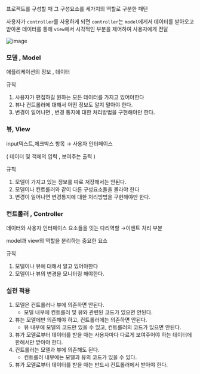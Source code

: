 프로젝트를 구성할 때 그 구성요소를 세가지의 역할로 구분한 패턴 



사용자가 `controller`를 사용하게 되면 `controller`는 `model`에게서 데이터를 받아오고 받아온 데이터를 통해 `view`에서 시각적인 부분을 제어하여 사용자에게 전달 

![image](https://github.com/SysoneEduTeam4/BankAccount/assets/76714312/09f72de9-8053-48d1-a161-616fc3524574)

### 모델 , Model

애플리케이션의 정보 , 데이터 

규칙

1. 사용자가 편집하길 원하는 모든 데이터를 가지고 있어야한다
2. 뷰나 컨트롤러에 대해서 어떤 정보도 알지 말아야 한다.
3. 변경이 일어나면 , 변경 통지에 대한 처리방법을 구현해야만 한다.

### 뷰, View

input텍스트,체크박스 항목 → 사용자 인터페이스 

( 데이터 및 객체의 입력 , 보여주는 출력 ) 

규칙

1. 모델이 가지고 있는 정보를 따로 저장해서는 안된다.
2. 모델이나 컨트롤러와 같이 다른 구성요소들을 몰라야 한다
3. 변경이 일어나면 변경통지에 대한 처리방법을 구현해야만 한다. 

### 컨트롤러 , Controller

데이터와 사용자 인터페이스 요소들을 잇는 다리역할 →이벤트 처리 부분

model과 view의 역할을 분리하는 중요한 요소 

규칙

1. 모델이나 뷰에 대해서 알고 있어야한다
2. 모델이나 뷰의 변경을 모니터링 해야한다.

### 실전 적용

1. 모델은 컨트롤러나 뷰에 의존하면 안된다.
    - 모델 내부에 컨트롤러 및 뷰와 관련된 코드가 있으면 안된다.
2. 뷰는 모델에만 의존해야 하고, 컨트롤러에는 의존하면 안된다.
    - 뷰 내부에 모델의 코드만 있을 수 있고, 컨트롤러의 코드가 있으면 안된다.
3. 뷰가 모델로부터 데이터를 받을 때는 사용자마다 다르게 보여주어야 하는 데이터에 한해서만 받아야 한다.
4. 컨트롤러는 모델과 뷰에 의존해도 된다.
    - 컨트롤러 내부에는 모델과 뷰의 코드가 있을 수 있다.
5. 뷰가 모델로부터 데이터를 받을 때는 반드시 컨트롤러에서 받아야 한다.
